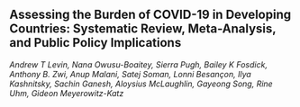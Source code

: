 ## Assessing the Burden of COVID-19 in Developing Countries: Systematic Review, Meta-Analysis, and Public Policy Implications

_Andrew T Levin, Nana Owusu-Boaitey, Sierra Pugh, Bailey K Fosdick, Anthony B. Zwi, Anup Malani, Satej Soman, Lonni Besançon, Ilya Kashnitsky, Sachin Ganesh, Aloysius McLaughlin, Gayeong Song, Rine Uhm, Gideon Meyerowitz-Katz_

